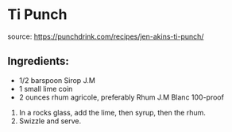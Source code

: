 # Ti Punch

source: https://punchdrink.com/recipes/jen-akins-ti-punch/

## Ingredients:

  - 1/2 barspoon Sirop J.M
  - 1 small lime coin
  - 2 ounces rhum agricole, preferably Rhum J.M Blanc 100-proof  



1. In a rocks glass, add the lime, then syrup, then the rhum.
2. Swizzle and serve.
